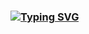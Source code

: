 ### [![Typing SVG](https://readme-typing-svg.demolab.com?font=Fira+Code&pause=1000&random=false&width=435&lines=Hi%2C+there+!+%F0%9F%91%8B)](https://git.io/typing-svg)

<!--
**ihsaanhardyanto/ihsaanhardyanto** is a ✨ _special_ ✨ repository because its `README.md` (this file) appears on your GitHub profile.

Here are some ideas to get you started:

- 🔭 I’m currently working on ...
- 🌱 I’m currently learning ...
- 👯 I’m looking to collaborate on ...
- 🤔 I’m looking for help with ...
- 💬 Ask me about ...
- 📫 How to reach me: ...
- 😄 Pronouns: ...
- ⚡ Fun fact: ...
-->
